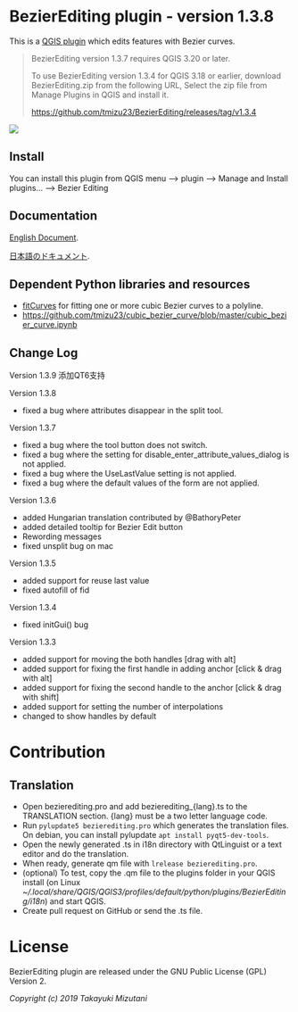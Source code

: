  BezierEditing plugin - version 1.3.8
===================================
This is a [QGIS plugin](https://plugins.qgis.org/plugins/BezierEditing/) which edits features with Bezier curves.

> 
> BezierEditing version 1.3.7 requires QGIS 3.20 or later.
>
>
> To use BezierEditing version 1.3.4 for QGIS 3.18 or earlier, download BezierEditing.zip from the following URL,
> Select the zip file from Manage Plugins in QGIS and install it.
>
> https://github.com/tmizu23/BezierEditing/releases/tag/v1.3.4
>
> 

![](https://github.com/tmizu23/BezierEditing/wiki/images/BezierEditing.png)
  
Install
-------------

  You can install this plugin from QGIS menu --> plugin --> Manage and Install plugins... --> Bezier Editing

Documentation
-------------

  [English Document](https://github.com/tmizu23/BezierEditing/wiki/Document-(English)).
  
  [日本語のドキュメント](https://github.com/tmizu23/BezierEditing/wiki/%E3%83%89%E3%82%AD%E3%83%A5%E3%83%A1%E3%83%B3%E3%83%88%EF%BC%88Japanese%EF%BC%89).


Dependent Python libraries and resources
--------------------------------------------

* [fitCurves](https://github.com/volkerp/fitCurves) for fitting one or more cubic Bezier curves to a polyline.
* https://github.com/tmizu23/cubic_bezier_curve/blob/master/cubic_bezier_curve.ipynb


Change Log
--------------------------------------------
Version 1.3.9
添加QT6支持

Version 1.3.8
- fixed a bug where attributes disappear in the split tool.
    
Version 1.3.7
- fixed a bug where the tool button does not switch.
- fixed a bug where the setting for disable_enter_attribute_values_dialog is not applied.
- fixed a bug where the UseLastValue setting is not applied.
- fixed a bug where the default values of the form are not applied.
  
Version 1.3.6
- added Hungarian translation contributed by @BathoryPeter
- added detailed tooltip for Bezier Edit button
- Rewording messages
- fixed unsplit bug on mac

Version 1.3.5
- added support for reuse last value
- fixed autofill of fid

Version 1.3.4
- fixed initGui() bug

Version 1.3.3
- added support for moving the both handles [drag with alt]
- added support for fixing the first handle in adding anchor [click & drag with alt]
- added support for fixing the second handle to the anchor [click & drag with shift]
- added support for setting the number of interpolations
- changed to show handles by default


Contribution
=======

Translation
--------------------------------------------

* Open bezierediting.pro and add bezierediting_{lang}.ts to the TRANSLATION section. {lang} must be a two letter language code.
* Run `pylupdate5 bezierediting.pro` which generates the translation files. On debian, you can install pylupdate `apt install pyqt5-dev-tools`.
* Open the newly generated .ts in i18n directory with QtLinguist or a text editor and do the translation.
* When ready, generate qm file with `lrelease bezierediting.pro`.
* (optional) To test, copy the .qm file to the plugins folder in your QGIS install (on Linux _~/.local/share/QGIS/QGIS3/profiles/default/python/plugins/BezierEditing/i18n_) and start QGIS.
* Create pull request on GitHub or send the .ts file.

License
=======

 BezierEditing plugin are released under the GNU Public License (GPL) Version 2.

_Copyright (c) 2019 Takayuki Mizutani_
